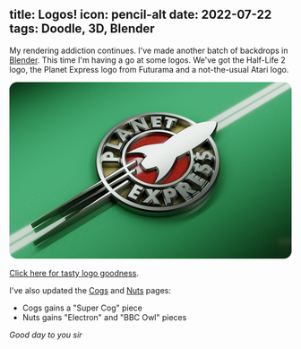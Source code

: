 title: Logos!
icon: pencil-alt
date: 2022-07-22
tags: Doodle, 3D, Blender
----

<!-- begin summary -->

My rendering addiction continues. I've made another batch of backdrops in [Blender](https://www.blender.org/). This time I'm having a go at some logos. We've got the Half-Life 2 logo, the Planet Express logo from Futurama and a not-the-usual Atari logo.

<style type="text/css" rel="stylesheet">
IMG { border-radius: 1em; }
</style>

![Image](../doodles/logos/thumbs/planet-express.png)

[Click here for tasty logo goodness](../doodles/logos.html).

I've also updated the [Cogs](../doodles/cogs.html) and [Nuts](../doodles/nuts.html) pages:

* Cogs gains a "Super Cog" piece
* Nuts gains "Electron" and "BBC Owl" pieces

_Good day to you sir_

<!-- end summary -->
